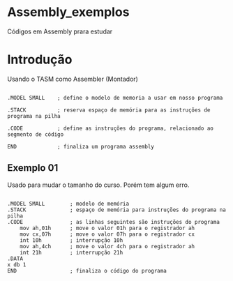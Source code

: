 # Assembly_exemplos
Códigos em Assembly prara estudar

# Introdução
Usando o TASM como Assembler (Montador)
```assembly

.MODEL SMALL    ; define o modelo de memoria a usar em nosso programa

.STACK          ; reserva espaço de memória para as instruções de programa na pilha

.CODE           ; define as instruções do programa, relacionado ao segmento de código

END             ; finaliza um programa assembly

```

## Exemplo 01
Usado para mudar o tamanho do curso. Porém tem algum erro.
````assembly

.MODEL SMALL        ; modelo de memória
.STACK              ; espaço de memória para instruções do programa na pilha
.CODE               ; as linhas seguintes são instruções do programa
    mov ah,01h      ; move o valor 01h para o registrador ah
    mov cx,07h      ; move o valor 07h para o registrador cx
    int 10h         ; interrupção 10h
    mov ah,4ch      ; move o valor 4ch para o registrador ah
    int 21h         ; interrupção 21h
.DATA
x db 1
END                 ; finaliza o código do programa

````